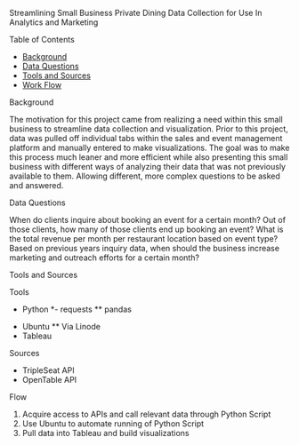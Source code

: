Streamlining Small Business Private Dining Data Collection for Use In Analytics and Marketing

Table of Contents

* [Background](#Background)
* [Data Questions](#Data-Questions)
* [Tools and Sources](#Tools-and-Sources)
* [Work Flow](#Flow)


Background

The motivation for this project came from realizing a need within this small business to streamline data collection and visualization.  Prior to this project, data was pulled off individual tabs within the sales and event management platform and manually entered to make visualizations.  The goal was to make this process much leaner and more efficient while also presenting this small business with different ways of analyzing their data that was not previously available to them.  Allowing different, more complex questions to be asked and answered.

Data Questions

When do clients inquire about booking an event for a certain month?  Out of those clients, how many of those clients end up booking an event?  What is the total revenue per month per restaurant location based on event type?  Based on previous years inquiry data, when should the business increase marketing and outreach efforts for a certain month?  

Tools and Sources

Tools
- Python
*- requests
** pandas
* Ubuntu
** Via Linode
* Tableau

Sources
* TripleSeat API
* OpenTable API

Flow
1. Acquire access to APIs and call relevant data through Python Script
2. Use Ubuntu to automate running of Python Script
3. Pull data into Tableau and build visualizations


